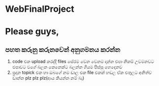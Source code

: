 # WebFinalProject
# Please guys,
## **පහත කරුනු කරුනවෙන් අනුගමනය කරන්න**

1. code  එක upload  කරද්දි files  සේරම වෙන වෙනම  දාන්න එපා නිකම් උවමනවට එපාවට වගේ බලන කෙනෙක්ට බලන්න ගියම පිස්සු හෙදෙනව
2. ප්‍රදාන topick  එක හා ඔබගේ නම ඩාල එක file එකක් හඩල ඒක එතුලට අනිත්ව ඩාන්න plz  plz  plz(ආය කියන්න නම් බැ)
